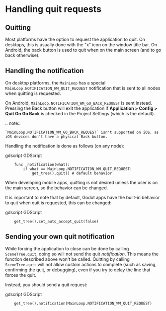 

Handling quit requests
======================

Quitting
--------

Most platforms have the option to request the application to quit. On
desktops, this is usually done with the "x" icon on the window title bar.
On Android, the back button is used to quit when on the main screen (and
to go back otherwise).

Handling the notification
-------------------------

On desktop platforms, the `MainLoop`
has a special `MainLoop.NOTIFICATION_WM_QUIT_REQUEST` notification that is
sent to all nodes when quitting is requested.

On Android, `MainLoop.NOTIFICATION_WM_GO_BACK_REQUEST` is sent instead.
Pressing the Back button will exit the application if
**Application > Config > Quit On Go Back** is checked in the Project Settings
(which is the default).

.. note::

    `MainLoop.NOTIFICATION_WM_GO_BACK_REQUEST` isn't supported on iOS, as
    iOS devices don't have a physical Back button.

Handling the notification is done as follows (on any node):

gdscript GDScript

```
    func _notification(what):
        if what == MainLoop.NOTIFICATION_WM_QUIT_REQUEST:
            get_tree().quit() # default behavior
```

When developing mobile apps, quitting is not desired unless the user is
on the main screen, so the behavior can be changed.

It is important to note that by default, Godot apps have the built-in
behavior to quit when quit is requested, this can be changed:

gdscript GDScript

```
    get_tree().set_auto_accept_quit(false)
```

Sending your own quit notification
----------------------------------

While forcing the application to close can be done by calling `SceneTree.quit`,
doing so will not send the quit *notification*. This means the function
described above won't be called. Quitting by calling
`SceneTree.quit` will not allow custom actions
to complete (such as saving, confirming the quit, or debugging), even if you try
to delay the line that forces the quit. 

Instead, you should send a quit request:

gdscript GDScript

```
    get_tree().notification(MainLoop.NOTIFICATION_WM_QUIT_REQUEST)
```
